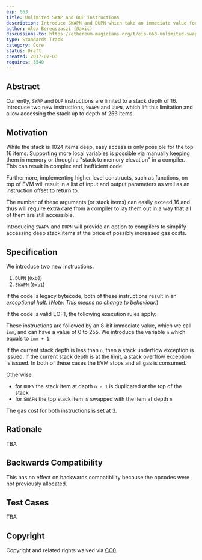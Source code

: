 ```yaml
---
eip: 663
title: Unlimited SWAP and DUP instructions
description: Introduce SWAPN and DUPN which take an immediate value for the depth
author: Alex Beregszaszi (@axic)
discussions-to: https://ethereum-magicians.org/t/eip-663-unlimited-swap-and-dup-instructions/3346
type: Standards Track
category: Core
status: Draft
created: 2017-07-03
requires: 3540
---
```


## Abstract

Currently, `SWAP` and `DUP` instructions are limited to a stack depth of 16. Introduce two new instructions, `SWAPN` and `DUPN`, which lift this limitation and allow accessing the stack up to depth of 256 items.

## Motivation

While the stack is 1024 items deep, easy access is only possible for the top 16 items. Supporting more local variables is possible via manually keeping them in memory or through a "stack to memory elevation" in a compiler. This can result in complex and inefficient code.

Furthermore, implementing higher level constructs, such as functions, on top of EVM will result in a list of input and output parameters as well as an instruction offset to return to.

The number of these arguments (or stack items) can easily exceed 16 and thus will require extra care from a compiler to lay them out in a way that all of them are still accessible.

Introducing `SWAPN` and `DUPN` will provide an option to compilers to simplify accessing deep stack items at the price of possibly increased gas costs.

## Specification

We introduce two new instructions:

 1. `DUPN` (`0xb0`)
 2. `SWAPN` (`0xb1`)

If the code is legacy bytecode, both of these instructions result in an *exceptional halt*. (*Note: This means no change to behaviour.*)

If the code is valid EOF1, the following execution rules apply:

These instructions are followed by an 8-bit immediate value, which we call `imm`, and can have a value of 0 to 255. We introduce the variable `n` which equals to `imm + 1`.

If the current stack depth is less than `n`, then a stack underflow exception is issued. If the current stack depth is at the limit, a stack overflow exception is issued. In both of these cases the EVM stops and all gas is consumed.

Otherwise
- for `DUPN` the stack item at depth `n - 1` is duplicated at the top of the stack
- for `SWAPN` the top stack item is swapped with the item at depth `n`

The gas cost for both instructions is set at 3.

## Rationale

TBA

## Backwards Compatibility

This has no effect on backwards compatibility because the opcodes were not previously allocated.

## Test Cases

TBA

## Copyright

Copyright and related rights waived via [CC0](../CC0.md).
